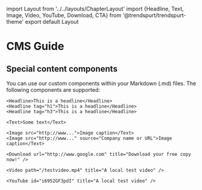 import Layout from '../../layouts/ChapterLayout'
import {Headline, Text, Image, Video, YouTube, Download, CTA} from '@trendspurt/trendspurt-theme'
export default Layout


# CMS Guide

## Special content components

You can use our custom components within your Markdown (.md) files. The following components are supported:

```
<Headline>This is a headline</Headline>
<Headline tag="h1">This is a headline</Headline>
<Headline tag="h3">This is a headline</Headline>
```

```
<Text>Some text</Text>
```

```
<Image src="http://www...">Image caption</Text>
<Image src="http://www..." source="Company name or URL">Image caption</Text>
```

```
<Download url="http://www.google.com" title="Download your free copy now!" />
```

```
<Video path="/testvideo.mp4" title="A local test video" />
```

```
<YouTube id="i6952GF3pdI" title="A local test video" />
```